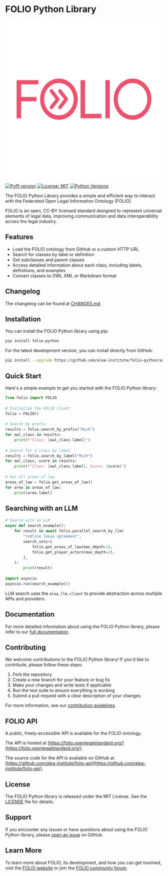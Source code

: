 # FOLIO Python Library

![FOLIO Logo](docs/_static/folio-logo.png)

[![PyPI version](https://badge.fury.io/py/folio-python.svg)](https://badge.fury.io/py/folio-python)
[![License: MIT](https://img.shields.io/badge/License-MIT-yellow.svg)](https://opensource.org/licenses/MIT)
[![Python Versions](https://img.shields.io/pypi/pyversions/folio-python.svg)](https://pypi.org/project/folio-python/)

The FOLIO Python Library provides a simple and efficient way to interact with the Federated Open Legal Information Ontology (FOLIO).

FOLIO is an open, CC-BY licensed standard designed to represent universal elements of legal data, improving communication and data interoperability across the legal industry.

## Features

- Load the FOLIO ontology from GitHub or a custom HTTP URL
- Search for classes by label or definition
- Get subclasses and parent classes
- Access detailed information about each class, including labels, definitions, and examples
- Convert classes to OWL XML or Markdown format

## Changelog
The changelog can be found at [CHANGES.md](CHANGES.md).

## Installation

You can install the FOLIO Python library using pip:

```bash
pip install folio-python
```

For the latest development version, you can install directly from GitHub:

```bash
pip install --upgrade https://github.com/alea-institute/folio-python/archive/refs/heads/main.zip
```

## Quick Start

Here's a simple example to get you started with the FOLIO Python library:

```python
from folio import FOLIO

# Initialize the FOLIO client
folio = FOLIO()

# Search by prefix
results = folio.search_by_prefix("Mich")
for owl_class in results:
    print(f"Class: {owl_class.label}")

# Search for a class by label
results = folio.search_by_label("Mich")
for owl_class, score in results:
    print(f"Class: {owl_class.label}, Score: {score}")

# Get all areas of law
areas_of_law = folio.get_areas_of_law()
for area in areas_of_law:
    print(area.label)
```

## Searching with an LLM

```python
# Search with an LLM
async def search_example():
    for result in await folio.parallel_search_by_llm(
        "redline lease agreement",
        search_sets=[
            folio.get_areas_of_law(max_depth=1),
            folio.get_player_actors(max_depth=2),
        ],
    ):
        print(result)

import asyncio
asyncio.run(search_example())
```

LLM search uses the `alea_llm_client` to provide abstraction across multiple APIs and providers.

## Documentation

For more detailed information about using the FOLIO Python library, please refer to our [full documentation](https://folio-python.readthedocs.io/).

## Contributing

We welcome contributions to the FOLIO Python library! If you'd like to contribute, please follow these steps:

1. Fork the repository
2. Create a new branch for your feature or bug fix
3. Make your changes and write tests if applicable
4. Run the test suite to ensure everything is working
5. Submit a pull request with a clear description of your changes

For more information, see our [contribution guidelines](CONTRIBUTING.md).

## FOLIO API
A public, freely-accessible API is available for the FOLIO ontology.

The API is hosted at [https://folio.openlegalstandard.org/](https://folio.openlegalstandard.org/).

The source code for the API is available on GitHub at [https://github.com/alea-institute/folio-api](https://github.com/alea-institute/folio-api).


## License

The FOLIO Python library is released under the MIT License. See the [LICENSE](LICENSE) file for details.

## Support

If you encounter any issues or have questions about using the FOLIO Python library, please [open an issue](https://github.com/alea-institute/folio-python/issues) on GitHub.

## Learn More

To learn more about FOLIO, its development, and how you can get involved, visit the [FOLIO website](https://openlegalstandard.org/) or join the [FOLIO community forum](https://discourse.openlegalstandard.org/).
